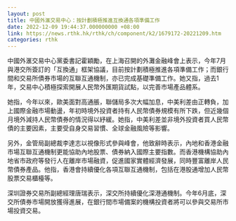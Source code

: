 ```yaml
---
layout: post
title: 中國外滙交易中心：按計劃積極推進互換通各項準備工作
date: 2022-12-09 19:44:37.000000000 +08:00
link: https://news.rthk.hk/rthk/ch/component/k2/1679172-20221209.htm
categories: rthk
---
```


中國外滙交易中心黨委書記霍穎勵，在上海召開的外灘金融峰會上表示，今年7月與港交所簽訂的「互換通」框架協議，目前按計劃積極推進各項準備工作；而銀行間和交易所債券市場的互聯互通機制，亦已完成基礎準備工作。她又指，過去1年，交易中心積極探索開展人民幣外匯期貨試點，以完善市場產品體系。

她指，今年以來，歐美面對高通脹，聯儲局多次大幅加息，中美利差由正轉負，加上國際金融市場動盪，年初時境外投資者持有人民幣債券規模有所下跌，但近幾個月境外減持人民幣債券的情況得以紓緩。她指，中美利差並非境外投資者買人民幣債的主要因素，主要受自身交易習慣、全球金融風險等影響。

另外，金管局副總裁李達志以視像形式參與峰會，他致辭時表示，內地和香港金融市場互聯互通機制更能協助內地股票、債券納入國際主要指數。而香港機構協助內地省市政府等發行人在離岸市場融資，促進國家實體經濟發展，同時豐富離岸人民幣債券產品。他指，香港會持續優化各項互聯互通機制，包括在港股通增加人民幣股票交易櫃檯等。

深圳證券交易所副總經理唐瑞表示，深交所持續優化深港通機制。今年6月底，深交所債券市場開放獲得進展，在銀行間市場備案的機構投資者將可以參與交易所市場投資交易。
